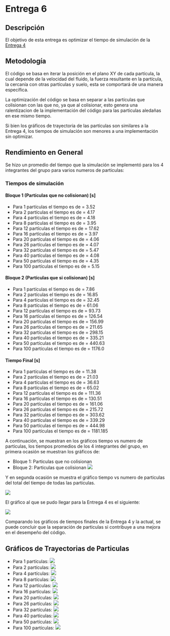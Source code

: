# Entrega 6
## Descripción

El objetivo de esta entrega es optimizar el tiempo de simulación de la [Entrega 4](https://github.com/nicolasilvac/MCOC-Proyecto-2/tree/master/%5BEntrega%204%5D)

## Metodología

El código se basa en iterar la posición en el plano XY de cada partícula, la cual depende de la velocidad del fluido, la fuerza resultante en la partícula, la cercanía con otras partículas y suelo, esta se comportará de una manera específica.

La optimización del código se basa en separar a las partículas que colisionan con las que no, ya que al colisionar, esto genera una ralentizacion de la implementación del código para las particulas aledañas en ese mismo tiempo.

Si bien los gráficos de trayectoria de las partículas son similares a la Entrega 4, los tiempos de simulación son menores a una implementación sin optimizar.

## Rendimiento en General
Se hizo un promedio del tiempo que la simulación se implementó para los 4 integrantes del grupo para varios numeros de particulas:
### Tiempos de simulación

#### Bloque 1 (Partículas que no colisionan) [s]
- Para 1 partículas el tiempo es de = 3.52
- Para 2 partículas el tiempo es de = 4.17
- Para 4 partículas el tiempo es de = 4.18
- Para 8 partículas el tiempo es de = 3.95
- Para 12 partículas el tiempo es de = 17.62
- Para 16 partículas el tiempo es de = 3.97
- Para 20 partículas el tiempo es de = 4.06
- Para 26 partículas el tiempo es de = 4.07
- Para 32 partículas el tiempo es de = 5.47
- Para 40 partículas el tiempo es de = 4.08
- Para 50 partículas el tiempo es de = 4.35
- Para 100 partículas el tiempo es de = 5.15

#### Bloque 2 (Partículas que si colisionan) [s]
- Para 1 partículas el tiempo es de = 7.86
- Para 2 partículas el tiempo es de = 16.85
- Para 4 partículas el tiempo es de = 32.45
- Para 8 partículas el tiempo es de = 61.06
- Para 12 partículas el tiempo es de = 93.73
- Para 16 partículas el tiempo es de = 126.54
- Para 20 partículas el tiempo es de = 156.99
- Para 26 partículas el tiempo es de = 211.65
- Para 32 partículas el tiempo es de = 298.15
- Para 40 partículas el tiempo es de = 335.21
- Para 50 partículas el tiempo es de = 440.63
- Para 100 partículas el tiempo es de = 1176.0

#### Tiempo Final [s]

- Para 1 partículas el tiempo es de = 11.38
- Para 2 partículas el tiempo es de = 21.03
- Para 4 partículas el tiempo es de = 36.63
- Para 8 partículas el tiempo es de = 65.02
- Para 12 partículas el tiempo es de = 111.36
- Para 16 partículas el tiempo es de = 130.51
- Para 20 partículas el tiempo es de = 161.06
- Para 26 partículas el tiempo es de = 215.72
- Para 32 partículas el tiempo es de = 303.62
- Para 40 partículas el tiempo es de = 339.29
- Para 50 partículas el tiempo es de = 444.98
- Para 100 partículas el tiempo es de = 1181.185


A continuación, se muestran en los gráficos tiempo vs numero de particulas, los tiempos promedios de los 4 integrantes del grupo, en primera ocasión se muestran los gráficos de:
- Bloque 1: Particulas que no colisionan
- Bloque 2: Particulas que colisionan
![](https://github.com/nicolasilvac/MCOC-Proyecto-2/blob/master/%5BEntrega%206%5D/Gr%C3%A1ficos/Grafico%20Tiempos%20Bloques.png)

Y en segunda ocasión se muestra el gráfico tiempo vs numero de particulas del total del tiempo de todas las particulas.

![](https://github.com/nicolasilvac/MCOC-Proyecto-2/blob/master/%5BEntrega%206%5D/Gr%C3%A1ficos/Grafico%20Tiempo%20Final.png)

El gráfico al que se pudo llegar para la Entrega 4 es el siguiente:

![](https://github.com/nicolasilvac/MCOC-Proyecto-2/blob/master/%5BEntrega%204%5D/%5BGr%C3%A1ficos%5D/tiempo_simulacion_segun_particulas_grupo.png)

Comparando los gráficos de tiempos finales de la Entrega 4 y la actual, se puede concluir que la separación de particulas si contribuye a una mejora en el desempeño del código.

## Gráficos de Trayectorias de Particulas

- Para 1 partículas: 
![](https://github.com/nicolasilvac/MCOC-Proyecto-2/blob/master/%5BEntrega%206%5D/Gr%C3%A1ficos/Grafico%201%20particulas.png)
- Para 2 partículas: 
![](https://github.com/nicolasilvac/MCOC-Proyecto-2/blob/master/%5BEntrega%206%5D/Gr%C3%A1ficos/Grafico%202%20particulas.png)
- Para 4 partículas:
![](https://github.com/nicolasilvac/MCOC-Proyecto-2/blob/master/%5BEntrega%206%5D/Gr%C3%A1ficos/Grafico%204%20particulas.png)
- Para 8 partículas:
![](https://github.com/nicolasilvac/MCOC-Proyecto-2/blob/master/%5BEntrega%206%5D/Gr%C3%A1ficos/Grafico%208%20particulas.png)
- Para 12 partículas: 
![](https://github.com/nicolasilvac/MCOC-Proyecto-2/blob/master/%5BEntrega%206%5D/Gr%C3%A1ficos/Grafico%2012%20particulas.png)
- Para 16 partículas:
![](https://github.com/nicolasilvac/MCOC-Proyecto-2/blob/master/%5BEntrega%206%5D/Gr%C3%A1ficos/Grafico%2016%20particulas.png)
- Para 20 partículas:
![](https://github.com/nicolasilvac/MCOC-Proyecto-2/blob/master/%5BEntrega%206%5D/Gr%C3%A1ficos/Grafico%2020%20particulas.png)
- Para 26 partículas: 
![](https://github.com/nicolasilvac/MCOC-Proyecto-2/blob/master/%5BEntrega%206%5D/Gr%C3%A1ficos/Grafico%2026%20particulas.png)
- Para 32 partículas:
![](https://github.com/nicolasilvac/MCOC-Proyecto-2/blob/master/%5BEntrega%206%5D/Gr%C3%A1ficos/Grafico%2032%20particulas.png)
- Para 40 partículas: 
![](https://github.com/nicolasilvac/MCOC-Proyecto-2/blob/master/%5BEntrega%206%5D/Gr%C3%A1ficos/Grafico%2040%20particulas.png)
- Para 50 partículas: 
![](https://github.com/nicolasilvac/MCOC-Proyecto-2/blob/master/%5BEntrega%206%5D/Gr%C3%A1ficos/Grafico%2050%20particulas.png)
- Para 100 partículas:
![](https://github.com/nicolasilvac/MCOC-Proyecto-2/blob/master/%5BEntrega%206%5D/Gr%C3%A1ficos/Grafico%20100%20particulas.png)

